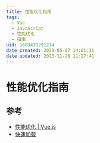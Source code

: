 ```yaml
---
title: 性能优化指南
tags: 
  - Vue
  - JavaScript
  - 性能优化
  - 指南
uid: 1683439291214
date created: 2023-05-07 14:01:31
date updated: 2023-11-28 11:27:41
---
```


# 性能优化指南

## 参考

- [性能优化 | Vue.js](https://cn.vuejs.org/guide/best-practices/performance.html#profiling-options)
- [快速加载](https://web.dev/fast/)
